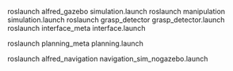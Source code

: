 

roslaunch alfred_gazebo simulation.launch
roslaunch manipulation simulation.launch
roslaunch grasp_detector grasp_detector.launch
roslaunch interface_meta interface.launch

roslaunch planning_meta planning.launch

roslaunch alfred_navigation navigation_sim_nogazebo.launch